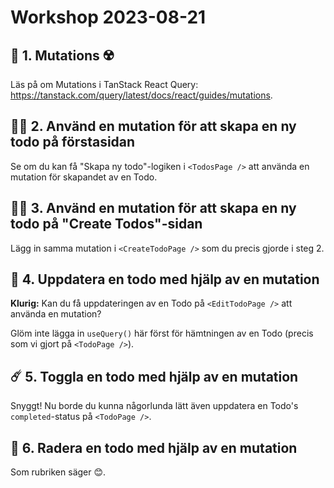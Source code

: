 # Workshop 2023-08-21

## 🐢 1. Mutations ☢️

Läs på om Mutations i TanStack React Query: <https://tanstack.com/query/latest/docs/react/guides/mutations>.

## 👶🏻 2. Använd en mutation för att skapa en ny todo på förstasidan

Se om du kan få "Skapa ny todo"-logiken i `<TodosPage />` att använda en mutation för skapandet av en Todo.

## 👶🏻 3. Använd en mutation för att skapa en ny todo på "Create Todos"-sidan

Lägg in samma mutation i `<CreateTodoPage />` som du precis gjorde i steg 2.

## 🚀 4. Uppdatera en todo med hjälp av en mutation

**Klurig:** Kan du få uppdateringen av en Todo på `<EditTodoPage />` att använda en mutation?

Glöm inte lägga in `useQuery()` här först för hämtningen av en Todo (precis som vi gjort på `<TodoPage />`).

## ☄️ 5. Toggla en todo med hjälp av en mutation

Snyggt! Nu borde du kunna någorlunda lätt även uppdatera en Todo's `completed`-status på `<TodoPage />`.

## 💫 6. Radera en todo med hjälp av en mutation

Som rubriken säger 😊.
